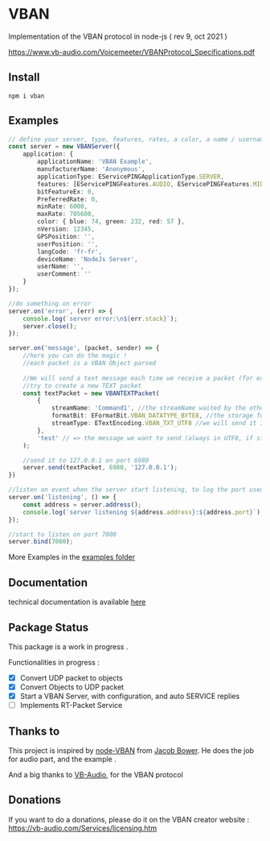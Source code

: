 # VBAN
Implementation of the VBAN protocol in node-js ( rev 9, oct 2021 )

https://www.vb-audio.com/Voicemeeter/VBANProtocol_Specifications.pdf

## Install
```
npm i vban
```

## Examples
```typescript
// define your server, type, features, rates, a color, a name / username ... All are optionnal
const server = new VBANServer({
    application: {
        applicationName: 'VBAN Example',
        manufacturerName: 'Anonymous',
        applicationType: EServicePINGApplicationType.SERVER,
        features: [EServicePINGFeatures.AUDIO, EServicePINGFeatures.MIDI, EServicePINGFeatures.TXT, EServicePINGFeatures.SERIAL],
        bitFeatureEx: 0,
        PreferredRate: 0,
        minRate: 6000,
        maxRate: 705600,
        color: { blue: 74, green: 232, red: 57 },
        nVersion: 12345,
        GPSPosition: '',
        userPosition: '',
        langCode: 'fr-fr',
        deviceName: 'NodeJs Server',
        userName: '',
        userComment: ''
    }
});

//do something on error
server.on('error', (err) => {
    console.log(`server error:\n${err.stack}`);
    server.close();
});

server.on('message', (packet, sender) => {
    //here you can do the magic !
    //each packet is a VBAN Object parsed
    
    //We will send a text message each time we receive a packet (for example)
    //try to create a new TEXT packet
    const textPacket = new VBANTEXTPacket(
        {
            streamName: 'Command1', //the streamName waited by the other tool
            formatBit: EFormatBit.VBAN_DATATYPE_BYTE8, //the storage format, currently this is the only option available
            streamType: ETextEncoding.VBAN_TXT_UTF8 //we will send it in UTF8, most of VM Tools use UTF8
        },
        'test' // => the message we want to send (always in UTF8, if streamType is not UTF8, the library will convert)
    );

    //send it to 127.0.0.1 on port 6980
    server.send(textPacket, 6980, '127.0.0.1');
})

//listen on event when the server start listening, to log the port used
server.on('listening', () => {
    const address = server.address();
    console.log(`server listening ${address.address}:${address.port}`);
});

//start to listen on port 7000
server.bind(7000);
```

More Examples in the [examples folder](./examples)

## Documentation

technical documentation is available [here](https://thib3113.github.io/vban/)

## Package Status

This package is a work in progress .

Functionalities in progress :

- [X] Convert UDP packet to objects
- [X] Convert Objects to UDP packet
- [X] Start a VBAN Server, with configuration, and auto SERVICE replies
- [ ] Implements RT-Packet Service

## Thanks to
This project is inspired by [node-VBAN](https://github.com/JMJBower/node-VBAN) from [Jacob Bower](https://github.com/JMJBower).
He does the job for audio part, and the example .

And a big thanks to [VB-Audio](https://www.facebook.com/vbaudiosoftware), for the VBAN protocol

## Donations
If you want to do a donations, please do it on the VBAN creator website : https://vb-audio.com/Services/licensing.htm
